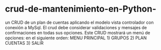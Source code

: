 # crud-de-mantenimiento-en-Python-
un CRUD de un plan de cuentas aplicando el modelo vista controlador con conexión a MySql. El crud debe considerar validaciones y mensajes de confirmaciones en todas sus opciones. Este CRUD mostrará un menú de opciones: en el siguiente orden: MENU PRINCIPAL 1) GRUPOS 2) PLAN CUENTAS 3) SALIR
